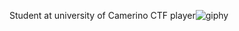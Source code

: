 Student at university of Camerino
CTF player![giphy](https://github.com/P-Michele/P-Michele/assets/112398609/9ee29d9d-b1aa-4ab1-8f8b-f380d313ecf2)




